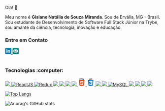 Olá! 👋

Meu nome é **Gislane Natália de Souza Miranda**. 
Sou de Ervália, MG - Brasil.
Sou estudante de Desenvolvimento de Software Full Stack Júnior na Trybe, sou amante da ciência, tecnologia, inovação e educação.

<h3>Entre em Contato</h3>
  <div align="left">
  <span  >
    <a href="https://www.linkedin.com/in/gislane-natalia-de-souza-miranda/" >
      <img src="https://raw.githubusercontent.com/edent/SuperTinyIcons/bed6907f8e4f5cb5bb21299b9070f4d7c51098c0/images/svg/linkedin.svg" width="4%" />
    </a>
  </span>
 
  <span>
    <a href="mailto:gislane.natalia.souza.miranda@gmail.com?subject=Contato%20iniciado%20por%20github">
      <img src="https://raw.githubusercontent.com/edent/SuperTinyIcons/bed6907f8e4f5cb5bb21299b9070f4d7c51098c0/images/svg/email.svg" width="4%" />
      </a>
    </span>
    <br>
    <br>
    
 <div align="left">
   <h3 align="left"> Tecnologias :computer:  </h3>
   <a href="https://developer.mozilla.org/pt-BR/docs/Web/JavaScript"> 
      <img src="https://upload.wikimedia.org/wikipedia/commons/thumb/9/99/Unofficial_JavaScript_logo_2.svg/480px-Unofficial_JavaScript_logo_2.svg.png" width="5%" />
   </a>
   <a href="https://pt-br.reactjs.org/" >
     <img alt="ReactJS" src="https://upload.wikimedia.org/wikipedia/commons/thumb/a/a7/React-icon.svg/1280px-React-icon.svg.png" width="7%" />
     <!---<img alt="ReactJS" src="https://pt-br.reactjs.org/logo-180x180.png" width="6%" />--->
   </a>
   <a href="https://redux.js.org/"> 
      <img alt="Redux" src="https://raw.githubusercontent.com/reduxjs/redux/master/logo/logo.png" width="4.5%" />
      <!---<img alt="Redux" src="https://redux.js.org/img/redux-logo-landscape.png" width="9%" />--->
   </a>
   <a href="https://pt-br.reactjs.org/docs/hooks-intro.html"> 
      <img src="https://miro.medium.com/max/992/1*vNxRoIvGAIXuArDaSRYjLw.png" width="10%" />
   </a>
   <a href="https://reactrouter.com/"> 
      <img src="https://blog.karenying.com/static/b17f2b049068979741a79588250ad8cb/nav-bar-with-dot.png" width="9%" />
   </a>
   <a href="https://jestjs.io/"> 
      <img src="https://seeklogo.com/images/J/jest-logo-F9901EBBF7-seeklogo.com.png" width="4%" />
   </a>
   <a href="https://testing-library.com/docs/react-testing-library/intro"> 
      <img src="https://smartgermz.com/static/media/react-testing-library.79395fc5.png" width="5%" />
   </a>
   <a href="https://developer.mozilla.org/pt-BR/docs/Web/HTML"> 
      <img src="https://raw.githubusercontent.com/github/explore/80688e429a7d4ef2fca1e82350fe8e3517d3494d/topics/html/html.png" width="5%" />
   </a>
   <a href="https://developer.mozilla.org/pt-BR/docs/Web/CSS"> 
      <img src="https://raw.githubusercontent.com/github/explore/80688e429a7d4ef2fca1e82350fe8e3517d3494d/topics/css/css.png" width="5%" />
   </a>
   <a href="https://git-scm.com/"> 
      <img src="https://git-scm.com/images/logos/downloads/Git-Icon-1788C.png" width="5%" />
   </a>
   <a href="https://getbootstrap.com/"> 
      <img src="https://upload.wikimedia.org/wikipedia/commons/thumb/b/b2/Bootstrap_logo.svg/2560px-Bootstrap_logo.svg.png" width="5%" />
   </a>
   <a href="https://www.mysql.com/">     
      <img alt="MySQL" src="https://www.mysql.com/common/logos/logo-mysql-170x115.png" width="7%"/>
      <!---<img alt="MySQL" src="https://toppng.com/uploads/preview/mysql-logo-vector-free-download-11573934106vmvysk1ovw.png" width="5%"/>--->
   </a>
   <a href="https://www.mongodb.com/pt-br">
      <!---<img src="https://cdn.svgporn.com/logos/mongodb.svg" width="12%"/>--->
      <img src="https://1000logos.net/wp-content/uploads/2020/08/MongoDB-Logo.png" width="8%"/>
   </a>
   <a href="https://nodejs.org/pt-br/"> 
      <img src="https://nodejs.org/static/images/favicons/apple-touch-icon.png" width="4%"/>
   </a>
   <a href="https://expressjs.com/"> 
      <img src="https://expressjs.com/images/favicon.png"/>
   </a>
   <a href="https://jwt.io/"> 
      <img src="https://jwt.io/img/pic_logo.svg" width="4%"/>
   </a>
   <!---
   <a href="https://www.heroku.com/"> 
      <img src="https://www.herokucdn.com/favicon.ico" width="4%"/>
   </a>
   <a href="https://pm2.keymetrics.io/"> 
      <img src="https://pm2.keymetrics.io/assets/pm2-logo-1.png" width="15%"/>
   </a>
   --->
   </div>


[![Top Langs](https://github-readme-stats.vercel.app/api/top-langs/?username=gislane-natalia-souza-miranda&show_icons=true&theme=radical)](https://github.com/anuraghazra/github-readme-stats)

![Anurag's GitHub stats](https://github-readme-stats.vercel.app/api?username=gislane-natalia-souza-miranda&show_icons=true&theme=radical)
